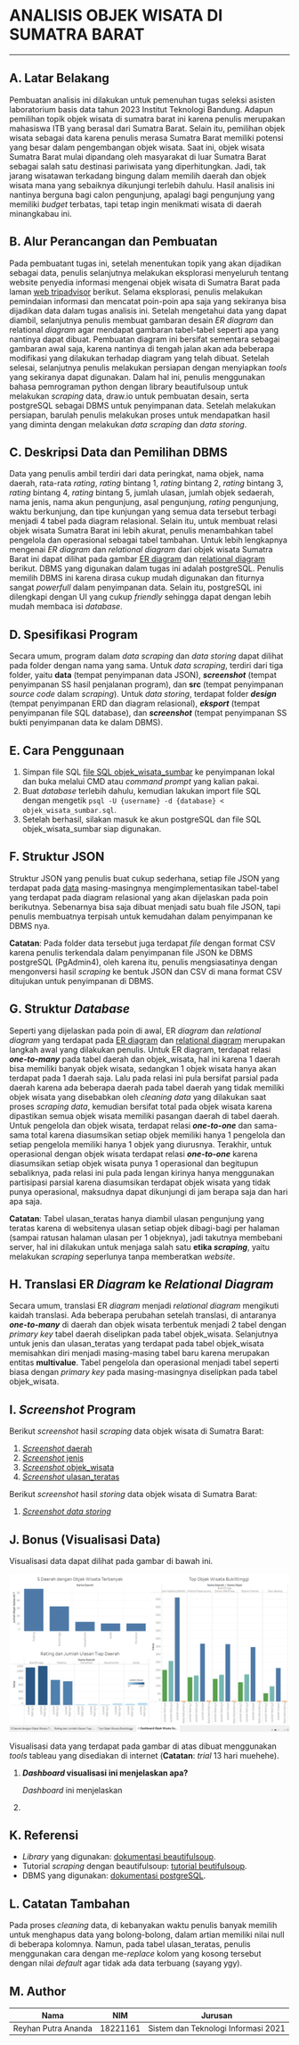 # ANALISIS OBJEK WISATA DI SUMATRA BARAT
---

## A. Latar Belakang
Pembuatan analisis ini dilakukan untuk pemenuhan tugas seleksi asisten laboratorium basis data tahun 2023 Institut Teknologi Bandung. Adapun pemilihan topik objek wisata di sumatra barat ini karena penulis merupakan mahasiswa ITB yang berasal dari Sumatra Barat. Selain itu, pemilihan objek wisata sebagai data karena penulis merasa Sumatra Barat memiliki potensi yang besar dalam pengembangan objek wisata. Saat ini, objek wisata Sumatra Barat mulai dipandang oleh masyarakat di luar Sumatra Barat sebagai salah satu destinasi pariwisata yang diperhitungkan. Jadi, tak jarang wisatawan terkadang bingung dalam memilih daerah dan objek wisata mana yang sebaiknya dikunjungi terlebih dahulu. Hasil analisis ini nantinya berguna bagi calon pengunjung, apalagi bagi pengunjung yang memiliki *budget* terbatas, tapi tetap ingin menikmati wisata di daerah minangkabau ini.

## B. Alur Perancangan dan Pembuatan
Pada pembuatant tugas ini, setelah menentukan topik yang akan dijadikan sebagai data, penulis selanjutnya melakukan eksplorasi menyeluruh tentang website penyedia informasi mengenai objek wisata di Sumatra Barat pada laman [web tripadvisor](https://www.tripadvisor.co.id/Attractions-g2301784-Activities-West_Sumatra_Sumatra.html) berikut. Selama eksplorasi, penulis melakukan pemindaian informasi dan mencatat poin-poin apa saja yang sekiranya bisa dijadikan data dalam tugas analisis ini. Setelah mengetahui data yang dapat diambil, selanjutnya penulis membuat gambaran desain *ER diagram* dan relational *diagram* agar mendapat gambaran tabel-tabel seperti apa yang nantinya dapat dibuat. Pembuatan diagram ini bersifat sementara sebagai gambaran awal saja, karena nantinya di tengah jalan akan ada beberapa modifikasi yang dilakukan terhadap diagram yang telah dibuat. Setelah selesai, selanjutnya penulis melakukan persiapan dengan menyiapkan *tools* yang sekiranya dapat digunakan. Dalam hal ini, penulis menggunakan bahasa pemrograman python dengan library beautifulsoup untuk melakukan *scraping* data, draw.io untuk pembuatan desain, serta postgreSQL sebagai DBMS untuk penyimpanan data. Setelah melakukan persiapan, barulah penulis melakukan proses untuk mendapatkan hasil yang diminta dengan melakukan *data scraping* dan *data storing*.

## C. Deskripsi Data dan Pemilihan DBMS
Data yang penulis ambil terdiri dari data peringkat, nama objek, nama daerah, rata-rata *rating*, *rating* bintang 1, *rating* bintang 2, *rating* bintang 3, *rating* bintang 4, *rating* bintang 5, jumlah ulasan, jumlah objek sedaerah, nama jenis, nama akun pengunjung, asal pengunjung, *rating* pengunjung, waktu berkunjung, dan tipe kunjungan yang semua data tersebut terbagi menjadi 4 tabel pada diagram relasional. Selain itu, untuk membuat relasi objek wisata Sumatra Barat ini lebih akurat, penulis menambahkan tabel pengelola dan operasional sebagai tabel tambahan. Untuk lebih lengkapnya mengenai *ER diagram* dan *relational diagram* dari objek wisata Sumatra Barat ini dapat dilihat pada gambar [ER diagram](https://github.com/ReyhanPA/Seleksi-2023-Tugas-1/blob/main/Data%20Storing/design/ER%20Diagram.png) dan [relational diagram](https://github.com/ReyhanPA/Seleksi-2023-Tugas-1/blob/main/Data%20Storing/design/Relational%20Diagram.png) berikut. DBMS yang digunakan dalam tugas ini adalah postgreSQL. Penulis memilih DBMS ini karena dirasa cukup mudah digunakan dan fiturnya sangat *powerfull* dalam penyimpanan data. Selain itu, postgreSQL ini dilengkapi dengan UI yang cukup *friendly* sehingga dapat dengan lebih mudah membaca isi *database*.

## D. Spesifikasi Program
Secara umum, program dalam *data scraping* dan *data storing* dapat dilihat pada folder dengan nama yang sama. Untuk *data scraping*, terdiri dari tiga folder, yaitu **data** (tempat penyimpanan data JSON), ***screenshot*** (tempat penyimpanan SS hasil penjalanan program), dan **src** (tempat penyimpanan *source code* dalam *scraping*). Untuk *data storing*, terdapat folder ***design*** (tempat penyimpanan ERD dan diagram relasional), ***eksport*** (tempat penyimpanan file SQL database), dan ***screenshot*** (tempat penyimpanan SS bukti penyimpanan data ke dalam DBMS).

## E. Cara Penggunaan
1. Simpan file SQL [file SQL objek_wisata_sumbar](https://github.com/ReyhanPA/Seleksi-2023-Tugas-1/tree/main/Data%20Storing/export) ke penyimpanan lokal dan buka melalui CMD atau *command prompt* yang kalian pakai.
2. Buat *database* terlebih dahulu, kemudian lakukan import file SQL dengan mengetik `psql -U {username} -d {database} < objek_wisata_sumbar.sql`.
3. Setelah berhasil, silakan masuk ke akun postgreSQL dan file SQL objek_wisata_sumbar siap digunakan.

## F. Struktur JSON
Struktur JSON yang penulis buat cukup sederhana, setiap file JSON yang terdapat pada [data](https://github.com/ReyhanPA/Seleksi-2023-Tugas-1/tree/main/Data%20Scraping/data) masing-masingnya mengimplementasikan tabel-tabel yang terdapat pada diagram relasional yang akan dijelaskan pada poin berikutnya. Sebenarnya bisa saja dibuat menjadi satu buah file JSON, tapi penulis membuatnya terpisah untuk kemudahan dalam penyimpanan ke DBMS nya.

**Catatan**: Pada folder data tersebut juga terdapat *file* dengan format CSV karena penulis terkendala dalam penyimpanan file JSON ke DBMS postgreSQL (PgAdmin4), oleh karena itu, penulis mengsiasatinya dengan mengonversi hasil *scraping* ke bentuk JSON dan CSV di mana format CSV ditujukan untuk penyimpanan di DBMS.

## G. Struktur *Database*
Seperti yang dijelaskan pada poin di awal, ER *diagram* dan *relational diagram* yang terdapat pada [ER diagram](https://github.com/ReyhanPA/Seleksi-2023-Tugas-1/blob/main/Data%20Storing/design/ER%20Diagram.png) dan [relational diagram](https://github.com/ReyhanPA/Seleksi-2023-Tugas-1/blob/main/Data%20Storing/design/Relational%20Diagram.png) merupakan langkah awal yang dilakukan penulis. Untuk ER diagram, terdapat relasi ***one-to-many*** pada tabel daerah dan objek_wisata, hal ini karena 1 daerah bisa memiliki banyak objek wisata, sedangkan 1 objek wisata hanya akan terdapat pada 1 daerah saja. Lalu pada relasi ini pula bersifat parsial pada daerah karena ada beberapa daerah pada tabel daerah yang tidak memiliki objek wisata yang disebabkan oleh *cleaning data* yang dilakukan saat proses *scraping data*, kemudian bersifat total pada objek wisata karena dipastikan semua objek wisata memiliki pasangan daerah di tabel daerah. Untuk pengelola dan objek wisata, terdapat relasi ***one-to-one*** dan sama-sama total karena diasumsikan setiap objek memiliki hanya 1 pengelola dan setiap pengelola memiliki hanya 1 objek yang diurusnya. Terakhir, untuk operasional dengan objek wisata terdapat relasi ***one-to-one*** karena diasumsikan setiap objek wisata punya 1 operasional dan begitupun sebaliknya, pada relasi ini pula pada lengan kirinya hanya menggunakan partisipasi parsial karena diasumsikan terdapat objek wisata yang tidak punya operasional, maksudnya dapat dikunjungi di jam berapa saja dan hari apa saja.

**Catatan**: Tabel ulasan_teratas hanya diambil ulasan pengunjung yang teratas karena di websitenya ulasan setiap objek dibagi-bagi per halaman (sampai ratusan halaman ulasan per 1 objeknya), jadi takutnya membebani server, hal ini dilakukan untuk menjaga salah satu **etika *scraping***, yaitu melakukan *scraping* seperlunya tanpa memberatkan *website*.

## H. Translasi ER *Diagram* ke *Relational Diagram*
Secara umum, translasi ER *diagram* menjadi *relational diagram* mengikuti kaidah translasi. Ada beberapa perubahan setelah translasi, di antaranya ***one-to-many*** di daerah dan objek wisata terbentuk menjadi 2 tabel dengan *primary key* tabel daerah diselipkan pada tabel objek_wisata. Selanjutnya untuk jenis dan ulasan_teratas yang terdapat pada tabel objek_wisata memisahkan diri menjadi masing-masing tabel baru karena merupakan entitas **multivalue**. Tabel pengelola dan operasional menjadi tabel seperti biasa dengan *primary key* pada masing-masingnya diselipkan pada tabel objek_wisata.

## I. *Screenshot* Program
Berikut *screenshot* hasil *scraping* data objek wisata di Sumatra Barat:
1. [*Screenshot* daerah](https://github.com/ReyhanPA/Seleksi-2023-Tugas-1/tree/main/Data%20Scraping/screenshot/daerah)
2. [*Screenshot* jenis](https://github.com/ReyhanPA/Seleksi-2023-Tugas-1/tree/main/Data%20Scraping/screenshot/jenis)
3. [*Screenshot* objek_wisata](https://github.com/ReyhanPA/Seleksi-2023-Tugas-1/tree/main/Data%20Scraping/screenshot/objek_wisata)
4. [*Screenshot* ulasan_teratas](https://github.com/ReyhanPA/Seleksi-2023-Tugas-1/tree/main/Data%20Scraping/screenshot/ulasan_teratas)

Berikut *screenshot* hasil *storing* data objek wisata di Sumatra Barat:
1. [*Screenshot data storing*](https://github.com/ReyhanPA/Seleksi-2023-Tugas-1/tree/main/Data%20Storing/screenshot)

## J. Bonus (Visualisasi Data)
Visualisasi data dapat dilihat pada gambar di bawah ini.

![Visualisasi Data](https://github.com/ReyhanPA/Seleksi-2023-Tugas-1/blob/main/Data%20Storing/screenshot/Bonus/Visualisasi%20Data.png)

Visualisasi data yang terdapat pada gambar di atas dibuat menggunakan *tools* tableau yang disediakan di internet (**Catatan**: *trial* 13 hari muehehe).

1. ***Dashboard* visualisasi ini menjelaskan apa?**
   
   *Dashboard* ini menjelaskan
2. 


## K. Referensi
- *Library* yang digunakan: [dokumentasi beautifulsoup](https://www.crummy.com/software/BeautifulSoup/bs4/doc/).
- Tutorial *scraping* dengan beautifulsoup: [tutorial beutifulsoup](https://www.youtube.com/watch?v=YIiYeyfo7MM&t=2254s).
- DBMS yang digunakan: [dokumentasi postgreSQL](https://www.postgresql.org/docs/current/index.html).

## L. Catatan Tambahan
Pada proses *cleaning* data, di kebanyakan waktu penulis banyak memilih untuk menghapus data yang bolong-bolong, dalam artian memiliki nilai null di beberapa kolomnya. Namun, pada tabel ulasan_teratas, penulis menggunakan cara dengan me-*replace* kolom yang kosong tersebut dengan nilai *default* agar tidak ada data terbuang (sayang ygy).

## M. Author
|Nama|NIM|Jurusan|
|----|---|-------|
|Reyhan Putra Ananda|18221161|Sistem dan Teknologi Informasi 2021|